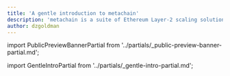 ```yaml
---
title: 'A gentle introduction to metachain'
description: 'metachain is a suite of Ethereum Layer-2 scaling solutions that you can use to build decentralized apps (dApps). This guide introduces you to the metachain suite of products and explains how developers can use each of them to build fast and secure dApps.'
author: dzgoldman
---
```


import PublicPreviewBannerPartial from '../partials/_public-preview-banner-partial.md';

<PublicPreviewBannerPartial />

import GentleIntroPartial from '../partials/_gentle-intro-partial.md';

<GentleIntroPartial />
